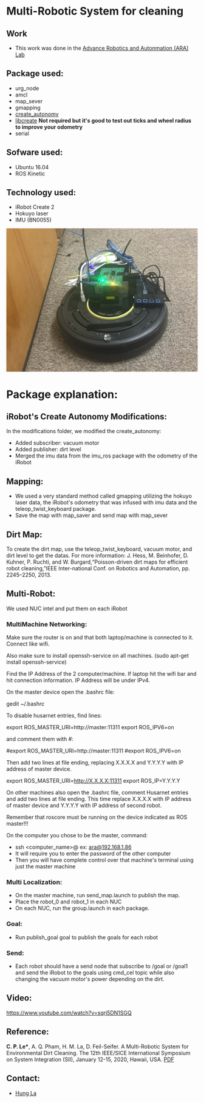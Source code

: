 # Multi-Robotic System for cleaning

## Work
- This work was done in the [Advance Robotics and Autonmation (ARA) Lab](https://ara.cse.unr.edu/) 

## Package used:
- urg_node
- amcl
- map_sever
- gmapping
- [create_autonomy](https://github.com/AutonomyLab/create_autonomy)
- [libcreate](https://github.com/AutonomyLab/libcreate) **Not required but it's good to test out ticks and wheel radius to improve your odometry**
- serial

## Sofware used:
- Ubuntu 16.04 
- ROS Kinetic

## Technology used:
- iRobot Create 2
- Hokuyo laser
- IMU (BN0055)

![alt text](https://github.com/aralab-unr/multi-robot-cleaning/blob/master/Create_Autonomy%20Modification/68407733_889934048043712_2616492075268440064_n.jpg)     

# Package explanation:

## iRobot's Create Autonomy Modifications:

In the modifications folder, we modified the create_autonomy:
- Added subscriber: vacuum motor
- Added publisher: dirt level
- Merged the imu data from the imu_ros package with the odometry of the iRobot

## Mapping:

- We used a very standard method called gmapping utilizing the hokuyo laser data, the iRobot's odometry that was infused with imu data and the teleop_twist_keyboard package.
- Save the map with map_saver and send map with map_sever

## Dirt Map:

To create the dirt map, use the teleop_twist_keyboard, vacuum motor, and dirt level to get the datas. For more information: J.   Hess,   M.   Beinhofer,   D.   Kuhner,   P.   Ruchti,   and   W.   Burgard,“Poisson-driven  dirt  maps  for  efficient  robot  cleaning,”IEEE Inter-national Conf. on Robotics and Automation, pp. 2245–2250, 2013.

## Multi-Robot:

We used NUC intel and put them on each iRobot

### MultiMachine Networking:

Make sure the router is on and that both laptop/machine is connected to it. Connect like wifi. 

Also make sure to install openssh-service on all machines. (sudo apt-get install openssh-service)

Find the IP Address of the 2 computer/machine. If laptop hit the wifi bar and hit connection information. IP Address will be under IPv4.

On the master device open the .bashrc file:

gedit ~/.bashrc

To disable husarnet entries, find lines:

export ROS_MASTER_URI=http://master:11311
export ROS_IPV6=on

and comment them with #:

#export ROS_MASTER_URI=http://master:11311
#export ROS_IPV6=on

Then add two lines at file ending, replacing X.X.X.X and Y.Y.Y.Y with IP address of master device.

export ROS_MASTER_URI=http://X.X.X.X:11311
export ROS_IP=Y.Y.Y.Y

On other machines also open the .bashrc file, comment Husarnet entries and add two lines at file ending. This time replace X.X.X.X with IP address of master device and Y.Y.Y.Y with IP address of second robot.

Remember that roscore must be running on the device indicated as ROS master!!!

On the computer you chose to be the master, command:
- ssh <computer_name>@<IP Address>	ex: ara@192.168.1.86
- It will require you to enter the password of the other computer
- Then you will have complete control over that machine's terminal using just the master machine
	

### Multi Localization:

- On the master machine, run send_map.launch to publish the map.
- Place the robot_0 and robot_1 in each NUC
- On each NUC, run the group.launch in each package.

### Goal:

- Run publish_goal goal to publish the goals for each robot

### Send:

- Each robot should have a send node that subscribe to /goal or /goal1 and send the iRobot to the goals using cmd_cel topic while also changing the vacuum motor's power depending on the dirt.

## Video:
https://www.youtube.com/watch?v=sqrj5DN1SGQ
	
## Reference:
<b>C. P. Le*</b>, A. Q. Pham, H. M. La, D. Feil-Seifer.  A Multi-Robotic System for Environmental Dirt Cleaning. The 12th IEEE/SICE International Symposium on System Integration (SII), January 12-15, 2020, Hawaii, USA. [PDF](https://ara.cse.unr.edu/wp-content/uploads/2014/12/SII2020_ChuongLe_final.pdf) 

## Contact:
- [Hung La](mailto:hla@unr.edu)

